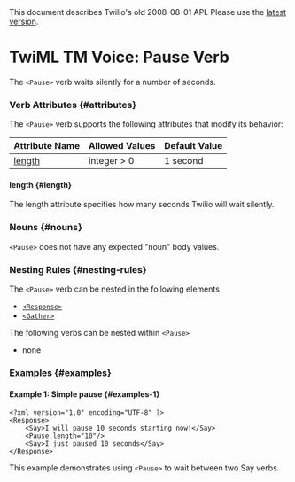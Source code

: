 <div id="version-info" class="alert">
    This document describes Twilio's old 2008-08-01 API. Please use the 
    <a href="/docs/api/twiml">latest version</a>.
</div>

# TwiML <span class="docs-tm">TM</span> Voice: Pause Verb

The `<Pause>` verb waits silently for a number of seconds.

### Verb Attributes {#attributes}

The `<Pause>` verb supports the following attributes that modify its behavior:

Attribute Name	|Allowed Values	|Default Value
:-------------	|:-------------	|:------------
[length](#length) |	integer > 0  |	1 second

#### length {#length}

The length attribute specifies how many seconds Twilio will wait silently.

### Nouns {#nouns}

`<Pause>` does not have any expected "noun" body values.

### Nesting Rules {#nesting-rules}

The `<Pause>` verb can be nested in the following elements

* [`<Response>`](response)
* [`<Gather>`](gather)

The following verbs can be nested within `<Pause>`

* none

### Examples {#examples}

#### Example 1: Simple pause {#examples-1}

~~~
<?xml version="1.0" encoding="UTF-8" ?>
<Response>
	<Say>I will pause 10 seconds starting now!</Say>
	<Pause length="10"/>
	<Say>I just paused 10 seconds</Say>
</Response>
~~~

This example demonstrates using `<Pause>` to wait between two Say verbs.
